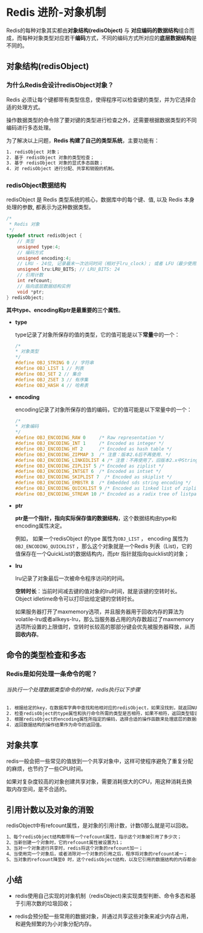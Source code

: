 # Redis 进阶-对象机制

Redis的每种对象其实都由**对象结构(redisObject)** 与 **对应编码的数据结构**组合而成，而每种对象类型对应若干**编码**方式，不同的编码方式所对应的**底层数据结构**是不同的。

## 对象结构(redisObject)

### 为什么Redis会设计redisObject对象？

Redis 必须让每个键都带有类型信息，使得程序可以检查键的类型，并为它选择合适的处理方式。

操作数据类型的命令除了要对键的类型进行检查之外，还需要根据数据类型的不同编码进行多态处理。

为了解决以上问题，**Redis 构建了自己的类型系统**，主要功能有：

```tex
1. redisObject 对象；
2. 基于 redisObject 对象的类型检查；
3. 基于 redisObject 对象的显式多态函数；
4. 对 redisObject 进行分配、共享和销毁的机制。
```

### redisObject数据结构

redisObject 是 Redis 类型系统的核心，数据库中的每个键、值, 以及 Redis 本身处理的参数, 都表示为这种数据类型。

```c
/*
 * Redis 对象
 */
typedef struct redisObject {
    // 类型
    unsigned type:4;
    // 编码方式
    unsigned encoding:4;
    // LRU - 24位, 记录最末一次访问时间（相对于lru_clock）; 或者 LFU（最少使用的数据：8位频率，16位访问时间）
    unsigned lru:LRU_BITS; // LRU_BITS: 24
    // 引用计数
    int refcount;
    // 指向底层数据结构实例
    void *ptr;
} redisObject;
```

**其中type、encoding和ptr是最重要的三个属性**。

* **type**

  type记录了对象所保存的值的类型，它的值可能是以下**常量**中的一个：

  ```c
  /*
  * 对象类型
  */
  #define OBJ_STRING 0 // 字符串
  #define OBJ_LIST 1 // 列表
  #define OBJ_SET 2 // 集合
  #define OBJ_ZSET 3 // 有序集
  #define OBJ_HASH 4 // 哈希表
  ```

* **encoding**

  encoding记录了对象所保存的值的编码，它的值可能是以下常量中的一个：

  ```c
  /*
  * 对象编码
  */
  #define OBJ_ENCODING_RAW 0     /* Raw representation */
  #define OBJ_ENCODING_INT 1     /* Encoded as integer */
  #define OBJ_ENCODING_HT 2      /* Encoded as hash table */
  #define OBJ_ENCODING_ZIPMAP 3  /* 注意：版本2.6后不再使用. */
  #define OBJ_ENCODING_LINKEDLIST 4 /* 注意：不再使用了，旧版本2.x中String的底层之一. */
  #define OBJ_ENCODING_ZIPLIST 5 /* Encoded as ziplist */
  #define OBJ_ENCODING_INTSET 6  /* Encoded as intset */
  #define OBJ_ENCODING_SKIPLIST 7  /* Encoded as skiplist */
  #define OBJ_ENCODING_EMBSTR 8  /* Embedded sds string encoding */
  #define OBJ_ENCODING_QUICKLIST 9 /* Encoded as linked list of ziplists */
  #define OBJ_ENCODING_STREAM 10 /* Encoded as a radix tree of listpacks */
  ```

* **ptr**

  **ptr是一个指针，指向实际保存值的数据结构**，这个数据结构由type和encoding属性决定。

  例如， 如果一个redisObject 的type 属性为`OBJ_LIST` ， encoding 属性为`OBJ_ENCODING_QUICKLIST` ，那么这个对象就是一个Redis 列表（List)，它的值保存在一个QuickList的数据结构内，而ptr 指针就指向quicklist的对象；

* **lru**

  lru记录了对象最后一次被命令程序访问的时间。

  **空转时长**：当前时间减去键的值对象的lru时间，就是该键的空转时长。Object idletime命令可以打印出给定键的空转时长。

  如果服务器打开了maxmemory选项，并且服务器用于回收内存的算法为volatile-lru或者allkeys-lru，那么当服务器占用的内存数超过了maxmemory选项所设置的上限值时，空转时长较高的那部分键会优先被服务器释放，从而**回收内存**。

## 命令的类型检查和多态

### Redis是如何处理一条命令的呢？

###### 当执行一个处理数据类型命令的时候，redis执行以下步骤

```tex
1. 根据给定的key，在数据库字典中查找和他相对应的redisObject，如果没找到，就返回NULL； 
2. 检查redisObject的type属性和执行命令所需的类型是否相符，如果不相符，返回类型错误； 
3. 根据redisObject的encoding属性所指定的编码，选择合适的操作函数来处理底层的数据结构； 
4. 返回数据结构的操作结果作为命令的返回值。
```

## 对象共享

redis一般会把一些常见的值放到一个共享对象中，这样可使程序避免了重复分配的麻烦，也节约了一些CPU时间。

如果对复杂度较高的对象创建共享对象，需要消耗很大的CPU，用这种消耗去换取内存空间，是不合适的。

## 引用计数以及对象的消毁

redisObject中有refcount属性，是对象的引用计数，计数0那么就是可以回收。

```tex
1、每个redisObject结构都带有一个refcount属性，指示这个对象被引用了多少次； 
2、当新创建一个对象时，它的refcount属性被设置为1； 
3、当对一个对象进行共享时，redis将这个对象的refcount加一； 
4、当使用完一个对象后，或者消除对一个对象的引用之后，程序将对象的refcount减一； 
5、当对象的refcount降至0 时，这个redisObject结构，以及它引用的数据结构的内存都会被释放。
```

## 小结

* redis使用自己实现的对象机制（redisObject)来实现类型判断、命令多态和基于引用次数的垃圾回收；

* redis会预分配一些常用的数据对象，并通过共享这些对象来减少内存占用，和避免频繁的为小对象分配内存。